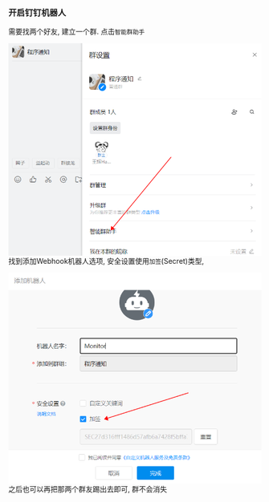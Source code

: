 ### 开启钉钉机器人



需要找两个好友, 建立一个群. 点击`智能群助手`

<img style="float: left; zoom: 80%;" src="img/img4.png" alt="image20211125" />



找到添加Webhook机器人选项, 安全设置使用`加签`(Secret)类型,

<img style="float: left; zoom: 80%;" src="img/img5.png" alt="image20211125" />



之后也可以再把那两个群友踢出去即可, 群不会消失